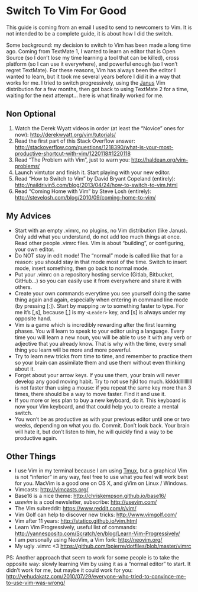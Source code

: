 # Switch To Vim For Good

This guide is coming from an email I used to send to newcomers to Vim. It is not intended to be a complete guide, it is about how I did the switch.

Some background: my decision to switch to Vim has been made a long time ago. Coming from TextMate 1, I wanted to learn an editor that is Open Source (so I don’t lose my time learning a tool that can be killed), cross platform (so I can use it everywhere), and powerful enough (so I won’t regret TextMate). For these reasons, Vim has always been the editor I wanted to learn, but it took me several years before I did it in a way that works for me. I tried to switch progressively, using the [Janus](https://github.com/davelab6/janus) Vim distribution for a few months, then got back to using TextMate 2 for a time, waiting for the next attempt… here is what finally worked for me.

## Non Optional

1. Watch the Derek Wyatt videos in order (at least the “Novice” ones for now): http://derekwyatt.org/vim/tutorials/
2. Read the first part of this Stack Overflow answer: http://stackoverflow.com/questions/1218390/what-is-your-most-productive-shortcut-with-vim/1220118#1220118
3. Read “The Problem with Vim”, just to warn you: http://haldean.org/vim-problems/
4. Launch vimtutor and finish it. Start playing with your new editor.
5. Read “How to Switch to Vim” by David Bryant Copeland (entirely): http://naildrivin5.com/blog/2013/04/24/how-to-switch-to-vim.html
6. Read “Coming Home with Vim” by Steve Losh (entirely): http://stevelosh.com/blog/2010/09/coming-home-to-vim/

## My Advices

- Start with an empty .vimrc, no plugins, no Vim distribution (like Janus). Only add what you understand, do not add too much things at once. Read other people .vimrc files. Vim is about “building”, or configuring, your own editor.
- Do NOT stay in edit mode! The “normal” mode is called like that for a reason: you should stay in that mode most of the time. Switch to insert mode, insert something, then go back to normal mode.
- Put your .vimrc on a repository hosting service (Gitlab, Bitbucket, GitHub…) so you can easily use it from everywhere and share it with others.
- Create your own commands everytime you see yourself doing the same thing again and again, especially when entering in command line mode (by pressing [:]). Start by mapping :w<enter> to something faster to type. For me it’s [,s], because [,] is my `<Leader>` key, and [s] is always under my opposite hand.
- Vim is a game which is incredibly rewarding after the first learning phases. You will learn to speak to your editor using a language. Every time you will learn a new noun, you will be able to use it with any verb or adjective that you already know. That is why with the time, every small thing you learn will be more and more powerful.
- Try to learn new tricks from time to time, and remember to practice them so your brain can assimilate them and use them without even thinking about it.
- Forget about your arrow keys. If you use them, your brain will never develop any good moving habit. Try to not use hjkl too much. kkkkkllllllllll is not faster than using a mouse: if you repeat the same key more than 3 times, there should be a way to move faster. Find it and use it.
- If you more or less plan to buy a new keyboard, do it. This keyboard is now your Vim keyboard, and that could help you to create a mental switch.
- You won’t be as productive as with your previous editor until one or two weeks, depending on what you do. Commit. Don’t look back. Your brain will hate it, but don’t listen to him, he will quickly find a way to be productive again.

## Other Things

- I use Vim in my terminal because I am using [Tmux](http://tmux.github.io/), but a graphical Vim is not “inferior” in any way, feel free to use what you feel will work best for you. MacVim is a good one on OS X, and gVim on Linux / Windows.
- Vimcasts: http://vimcasts.org/
- Base16 is a nice theme: http://chriskempson.github.io/base16/
- _usevim_ is a cool newsletter, subscribe: http://usevim.com/
- The Vim subreddit: https://www.reddit.com/r/vim/
- Vim Golf can help to discover new tricks: http://www.vimgolf.com/
- Vim after 11 years: http://statico.github.io/vim.html
- Learn Vim Progressively, useful list of commands: http://yannesposito.com/Scratch/en/blog/Learn-Vim-Progressively/
- I am personally using NeoVim, a Vim fork: http://neovim.org/
- My ugly .vimrc <3 https://github.com/bpierre/dotfiles/blob/master/vimrc

PS: Another approach that seem to work for some people is to take the opposite way: slowly learning Vim by using it as a “normal editor” to start. It didn’t work for me, but maybe it could work for you: http://yehudakatz.com/2010/07/29/everyone-who-tried-to-convince-me-to-use-vim-was-wrong/